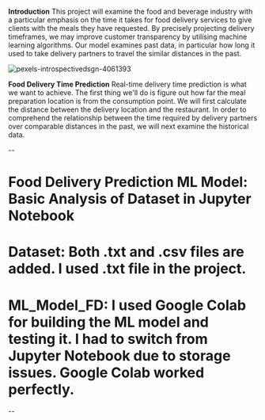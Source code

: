 **Introduction**
This project will examine the food and beverage industry with a particular emphasis on the time it takes for food delivery services to give clients with the meals they have requested. By precisely projecting delivery timeframes, we may improve customer transparency by utilising machine learning algorithms. Our model examines past data, in particular how long it used to take delivery partners to travel the similar distances in the past.


![pexels-introspectivedsgn-4061393](https://github.com/user-attachments/assets/887f81aa-0eeb-4436-8fbe-09215af61023)

**Food Delivery Time Prediction**
Real-time delivery time prediction is what we want to achieve. The first thing we'll do is figure out how far the meal preparation location is from the consumption point. We will first calculate the distance between the delivery location and the restaurant. In order to comprehend the relationship between the time required by delivery partners over comparable distances in the past, we will next examine the historical data.

--

# Food Delivery Prediction ML Model: Basic Analysis of Dataset in Jupyter Notebook
# Dataset: Both .txt and .csv files are added. I used .txt file in the project.
# ML_Model_FD: I used Google Colab for building the ML model and testing it. I had to switch from Jupyter Notebook due to storage issues. Google Colab worked perfectly. 

--
